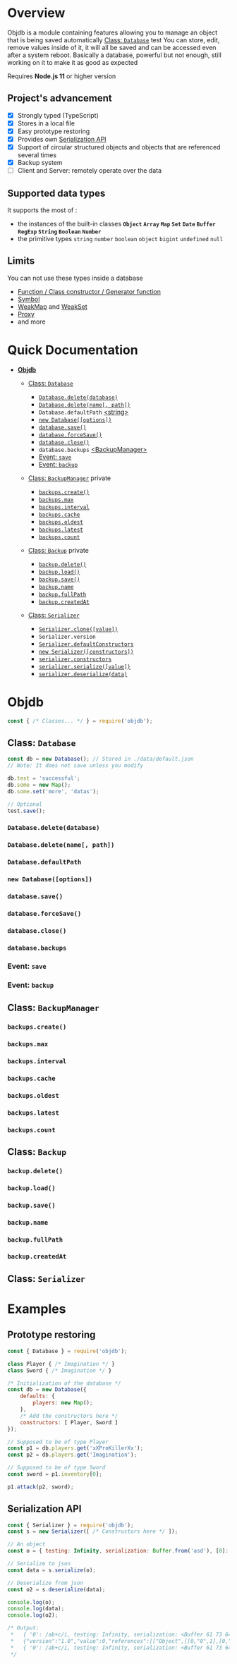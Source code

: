 
<link rel="stylesheet" type="text/css" media="all" href="https://nodejs.org/dist/latest-v12.x/docs/api/assets/style.css"/>

# Overview
Objdb is a module containing features allowing you to manage an object that is being saved automatically [Class: `Database`](#database)
<a class="type">test</a>
You can store, edit, remove values inside of it, it will all be saved and can be accessed even after a system reboot.
Basically a database, powerful but not enough, still working on it to make it as good as expected

Requires **Node.js 11** or higher version

## Project's advancement
- [x] Strongly typed (TypeScript)
- [x] Stores in a local file
- [x] Easy prototype restoring
- [x] Provides own [Serialization API](#serialization-api)
- [x] Support of circular structured objects and objects that are referenced several times
- [x] Backup system
- [ ] Client and Server: remotely operate over the data

## Supported data types
It supports the most of :
- the instances of the built-in classes **`Object` `Array` `Map` `Set` `Date` `Buffer` `RegExp` `String` `Boolean` `Number`**
- the primitive types `string` `number` `boolean` `object` `bigint` `undefined` `null`

## Limits
You can not use these types inside a database
- [Function / Class constructor / Generator function](https://developer.mozilla.org/en-US/docs/Web/JavaScript/Reference/Functions)
- [Symbol](https://developer.mozilla.org/en-US/docs/Web/JavaScript/Reference/Global_Objects/Symbol)
- [WeakMap](https://developer.mozilla.org/en-US/docs/Web/JavaScript/Reference/Global_Objects/WeakMap) and [WeakSet](https://developer.mozilla.org/en-US/docs/Web/JavaScript/Reference/Global_Objects/WeakSet)
- [Proxy](https://developer.mozilla.org/en-US/docs/Web/JavaScript/Reference/Global_Objects/Proxy)
- and more

# Quick Documentation
- [**Objdb**](#objdb)
  - [Class: `Database`](#class-db)
    - [`Database.delete(database)`](#db-delete-1)
    - [`Database.delete(name[, path])`](#db-delete-2)
    - `Database.defaultPath` [\<string>]()
    - [`new Database([options])`](#db-new)
    - [`database.save()`](#db-proto-save)
    - [`database.forceSave()`](#db-proto-forcesave)
    - [`database.close()`](#db-proto-close)
    - `database.backups` [\<BackupManager>](#class-bm)
    - [Event: `save`](#db-event-save)
    - [Event: `backup`](#db-event-backup)
  - [Class: `BackupManager`](#class-bm) private
    - [`backups.create()`](#bm-proto-create)
    - [`backups.max`](#bm-proto-max)
    - [`backups.interval`](#bm-proto-interval)
    - [`backups.cache`](#bm-proto-cache)
    - [`backups.oldest`](#bm-proto-oldest)
    - [`backups.latest`](#bm-proto-latest)
    - [`backups.count`](#bm-proto-count)
  - [Class: `Backup`](#class-backup) private
    - [`backup.delete()`](#backup-proto-delete)
    - [`backup.load()`](#backup-proto-load)
    - [`backup.save()`](#backup-proto-save)
    - [`backup.name`](#backup-proto-name)
    - [`backup.fullPath`](#backup-proto-fullpath)
    - [`backup.createdAt`](#backup-proto-createdat)
    
  - [Class: `Serializer`](#class-sr)
    
    - [`Serializer.clone([value])`](#sr-clone)
    - `Serializer.version`
    - [`Serializer.defaultConstructors`](#sr-defaultctr)
    - [`new Serializer([constructors])`](#sr-new)
    - [`serializer.constructors`](#sr-proto-ctr)
    - [`serializer.serialize([value])`](#sr-proto-serialize)
    - [`serializer.deserialize(data)`](#sr-proto-deserialize)

# Objdb
```js
const { /* Classes... */ } = require('objdb');
```
<h2 id="class-db">Class: <code>Database</code></h2>

```js
const db = new Database(); // Stored in ./data/default.json
// Note: It does not save unless you modify

db.test = 'successful';
db.some = new Map();
db.some.set('more', 'datas');

// Optional
test.save();
```
<h3 id="db-delete-1"><code>Database.delete(database)</code></h3>

<h3 id="db-delete-2"><code>Database.delete(name[, path])</code></h3>

<h3 id ="db-defaultpath"><code>Database.defaultPath</code></h3>

<h3 id ="db-new"><code>new Database([options])</code></h3>

<h3 id ="db-proto-save"><code>database.save()</code></h3>

<h3 id ="db-proto-forcesave"><code>database.forceSave()</code></h3>

<h3 id ="db-proto-close"><code>database.close()</code></h3>

<h3 id ="db-proto-backups"><code>database.backups</code></h3>

<h3 id ="db-event-save">Event: <code>save</code></h3>

<h3 id ="db-event-backup">Event: <code>backup</code></h3>

<h2 id="class-bm">Class: <code>BackupManager</code></h2>

<h3 id="bm-proto-create"><code>backups.create()</code></h3>

<h3 id="bm-proto-max"><code>backups.max</code></h3>

<h3 id="bm-proto-interval"><code>backups.interval</code></h3>

<h3 id="bm-proto-cache"><code>backups.cache</code></h3>

<h3 id="bm-proto-oldest"><code>backups.oldest</code></h3>

<h3 id="bm-proto-latest"><code>backups.latest</code></h3>

<h3 id="bm-proto-count"><code>backups.count</code></h3>

<h2 id="class-backup">Class: <code>Backup</code></h2>

<h3 id="backup-proto-delete"><code>backup.delete()</code></h3>

<h3 id="backup-proto-load"><code>backup.load()</code></h3>

<h3 id="backup-proto-save"><code>backup.save()</code></h3>

<h3 id="backup-proto-name"><code>backup.name</code></h3>

<h3 id="backup-proto-fullpath"><code>backup.fullPath</code></h3>

<h3 id="backup-proto-createdat"><code>backup.createdAt</code></h3>

<h2 id="class-sr">Class: <code>Serializer</code></h2>

# Examples

## Prototype restoring
```js
const { Database } = require('objdb');

class Player { /* Imagination */ }
class Sword { /* Imagination */ }

/* Initialization of the database */
const db = new Database({
	defaults: {
		players: new Map();
	},
	/* Add the constructors here */
	constructors: [ Player, Sword ]
});

// Supposed to be of type Player
const p1 = db.players.get('xXProKillerXx');
const p2 = db.players.get('Imagination');

// Supposed to be of type Sword
const sword = p1.inventory[0];

p1.attack(p2, sword);
```

## Serialization API
```js
const { Serializer } = require('objdb');
const s = new Serializer([ /* Constructors here */ ]);

// An object
const o = { testing: Infinity, serialization: Buffer.from('asd'), [0]: /ab+c/i };

// Serialize to json
const data = s.serialize(o);

// Deserialize from json
const o2 = s.deserialize(data);

console.log(o);
console.log(data);
console.log(o2);

/* Output:
 *   { '0': /ab+c/i, testing: Infinity, serialization: <Buffer 61 73 64> }
 *   {"version":"1.0","value":0,"references":[["Object",[[0,"0",1],[0,"testing",[3,"Infinity"]],[0,"serialization",2]]],["RegExp",[],"ab+c","i"],["Buffer",[],"YXNk"]]}
 *   { '0': /ab+c/i, testing: Infinity, serialization: <Buffer 61 73 64> }
 */
```
